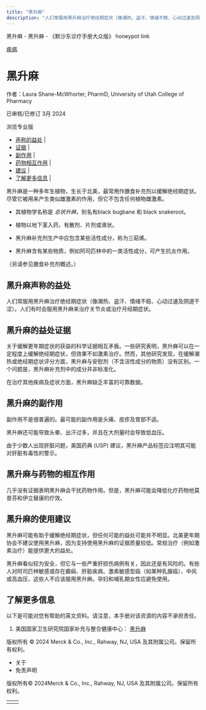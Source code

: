 ```yaml
---
title: "黑升麻"
description: "人们常服用黑升麻治疗绝经期症状（像潮热、盗汗、情绪不稳、心动过速及阴道干涩）。人们有时会服用黑升麻来治疗关节炎或治疗月经期症状。"
---
```


﻿黑升麻 \- 黑升麻 \- 《默沙东诊疗手册大众版》 honeypot link



[疾病](https://www.merckmanuals.com/home/resourcespages/healthyliving_rel2.3)

# 黑升麻

作者：Laura Shane-McWhorter, PharmD, University of Utah College of Pharmacy

已审核/已修订 3月 2024

浏览专业版

- [声称的益处](#声称的益处_v61150894_zh) \|
- [证据](#证据_v61150897_zh) \|
- [副作用](#副作用_v61150902_zh) \|
- [药物相互作用](#药物相互作用_v61150908_zh) \|
- [建议](#建议_v61150911_zh) \|
- [了解更多信息](#了解更多信息_v88387829_zh) \|

黑升麻是一种多年生植物，生长于北美，最常用作膳食补充剂以缓解绝经期症状。尽管它被用来产生类似雌激素的作用，但它不包含任何植物雌激素。

- 其植物学名称是 _总状升麻_，别名有black bugbane 和 black snakeroot。

- 植物以地下茎入药，有散剂、片剂或液状。

- 黑升麻补充剂生产中应包含某些活性成分，称为三萜烯。

- 黑升麻含有某些物质，例如阿司匹林中的一类活性成分，可产生抗炎作用。


（另请参见膳食补充剂概述。）

## 黑升麻声称的益处

人们常服用黑升麻治疗绝经期症状（像潮热、盗汗、情绪不稳、心动过速及阴道干涩）。人们有时会服用黑升麻来治疗关节炎或治疗月经期症状。

## 黑升麻的益处证据

关于缓解更年期症状的获益的科学证据相互矛盾。一些研究表明，黑升麻可以在一定程度上缓解绝经期症状，但效果不如激素治疗。然而，其他研究发现，在缓解潮热或绝经期症状评分方面，黑升麻与安慰剂（不含活性成分的物质）没有区别。一个问题是，黑升麻补充剂中的成分并非标准化。

在治疗其他疾病及症状方面，黑升麻缺乏丰富的可靠数据。

## 黑升麻的副作用

副作用不是很普遍的。最可能的副作用是头痛、皮疹及胃部不适。

黑升麻还可能导致头晕、出汗过多，并且在大剂量时会导致低血压。

由于少数人出现肝脏问题，美国药典 (USP) 建议，黑升麻产品标签应注明其可能对肝脏有毒性的警示。

## 黑升麻与药物的相互作用

几乎没有证据表明黑升麻会干扰药物作用。但是，黑升麻可能会降低化疗药物他莫昔芬和伊立替康的疗效。

## 黑升麻的使用建议

黑升麻可能有助于缓解绝经期症状，但任何可能的益处可能并不明显。北美更年期协会不建议使用黑升麻，因为支持使用黑升麻的证据质量较低。常规治疗（例如激素治疗）能提供更大的益处。

黑升麻看似较为安全，但它与一些严重肝损伤病例有关，因此还是有风险的。有些人对阿司匹林敏感或存在癫痫、肝脏疾病、激素敏感型癌（如某种乳腺癌）、中风或高血压，这些人不应该服用黑升麻。孕妇和哺乳期女性应避免使用。

## 了解更多信息

以下是可能对您有帮助的英文资料。请注意，本手册对该资源的内容不承担责任。

1. 美国国家卫生研究院国家补充与整合健康中心： [黑升麻](https://www.nccih.nih.gov/health/black-cohosh)




版权所有 © 2024
Merck & Co., Inc., Rahway, NJ, USA 及其附属公司。保留所有权利。

- 关于
- 免责声明

版权所有© 2024Merck & Co., Inc., Rahway, NJ, USA 及其附属公司。保留所有权利。

|     |     |
| --- | --- |
|  |  |